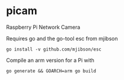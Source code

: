 # picam
Raspberry Pi Network Camera

Requires go and the go-tool esc from mjibson
```
go install -v github.com/mjibson/esc
```

Compile an arm version for a Pi with
```
go generate && GOARCH=arm go build
```
